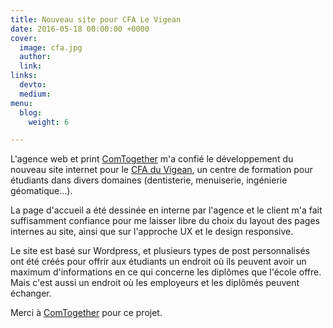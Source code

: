 ```yaml
---
title: Nouveau site pour CFA Le Vigean
date: 2016-05-18 00:00:00 +0000
cover:
  image: cfa.jpg
  author: 
  link: 
links:
  devto: 
  medium: 
menu:
  blog:
    weight: 6

---
```

L'agence web et print [ComTogether](http://www.comtogether.fr/) m'a confié le développement du nouveau site internet pour le [CFA du Vigean](http://cfa-levigean.fr), un centre de formation pour étudiants dans divers domaines (dentisterie, menuiserie, ingénierie géomatique…).

La page d'accueil a été dessinée en interne par l'agence et le client m'a fait suffisamment confiance pour me laisser libre du choix du layout des pages internes au site, ainsi que sur l'approche UX et le design responsive.

Le site est basé sur Wordpress, et plusieurs types de post personnalisés ont été créés pour offrir aux étudiants un endroit où ils peuvent avoir un maximum d'informations en ce qui concerne les diplômes que l'école offre. Mais c'est aussi un endroit où les employeurs et les diplômés peuvent échanger.

Merci à [ComTogether](http://www.comtogether.fr/) pour ce projet.

